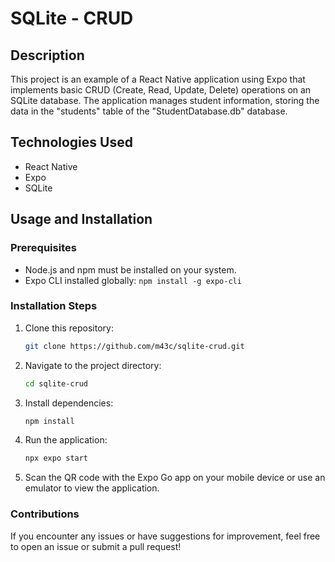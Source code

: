 # SQLite - CRUD

## Description
This project is an example of a React Native application using Expo that implements basic CRUD (Create, Read, Update, Delete) operations on an SQLite database. The application manages student information, storing the data in the "students" table of the "StudentDatabase.db" database.

## Technologies Used
- React Native
- Expo
- SQLite

## Usage and Installation

### Prerequisites
- Node.js and npm must be installed on your system.
- Expo CLI installed globally: `npm install -g expo-cli`

### Installation Steps

1. Clone this repository:

    ```bash
    git clone https://github.com/m43c/sqlite-crud.git
    ```

2. Navigate to the project directory:

    ```bash
    cd sqlite-crud
    ```

3. Install dependencies:

    ```bash
    npm install
    ```

4. Run the application:

    ```bash
    npx expo start
    ```

5. Scan the QR code with the Expo Go app on your mobile device or use an emulator to view the application.

### Contributions
If you encounter any issues or have suggestions for improvement, feel free to open an issue or submit a pull request!
